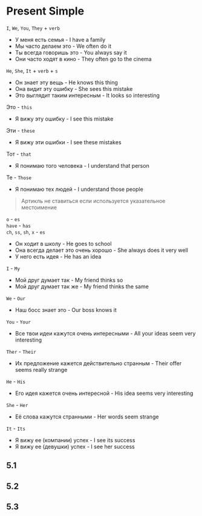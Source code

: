 # Present Simple

`I`, `We`, `You`, `They` + `verb`

- У меня есть семья - I have a family
- Мы часто делаем это - We often do it
- Ты всегда говоришь это - You always say it
- Они часто ходят в кино - They often go to the cinema

`He`, `She`, `It` + `verb` + `s`

- Он знает эту вещь - He knows this thing
- Она видит эту ошибку - She sees this mistake
- Это выглядит таким интересным - It looks so interesting

Это - `this`

- Я вижу эту ошибку - I see this mistake

Эти - `these`

- Я вижу эти ошибки - I see these mistakes

Тот - `that`

- Я понимаю того человека - I understand that person

Те - `Those`

- Я понимаю тех людей - I understand those people

> Артикль не ставиться если используется указательное местоимение

`o` - `es`  
`have` - `has`  
`ch`, `ss`, `sh`, `x` - `es`  

- Он ходит в школу - He goes to school
- Она всегда делает это очень хорошо - She always does it very well
- У него есть идея - He has an idea

`I` - `My`

- Мой друг думает так - My friend thinks so
- Мой друг думает так же - My friend thinks the same

`We` - `Our`

- Наш босс знает это - Our boss knows it

`You` - `Your`

- Все твои идеи кажутся очень интересными - All your ideas seem very interesting

`Ther` - `Their` 

- Их предложение кажется действительно странным - Their offer seems really strange

`He` - `His`

- Его идея кажется очень интересной - His idea seems very interesting

`She` - `Her`

- Её слова кажутся странными - Her words seem strange

`It` - `Its`

- Я вижу ее (компании) успех - I see its success
- Я вижу ее (девушки) успех - I see her success

## 5.1

## 5.2

## 5.3